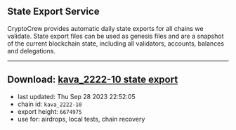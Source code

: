 ## State Export Service
CryptoCrew provides automatic daily state exports for all chains we validate. State export files can be used as genesis files and are a snapshot of the current blockchain state, including all validators, accounts, balances and delegations.

---
**Download: [kava_2222-10 state export](https://dl.ccvalidators.com/SERVICE/kava/kava_2222-10_export_6674975.json)**
---

- last updated: Thu Sep 28 2023 22:52:05
- chain id: `kava_2222-10`
- export height: `6674975`
- use for: airdrops, local tests, chain recovery
